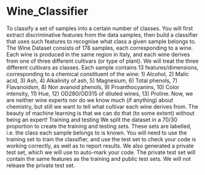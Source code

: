 # Wine_Classifier
To classify a set of samples into a certain
number of classes. You will first extract discriminative features from the data
samples, then build a classifier that uses such features to recognise what class
a given sample belongs to.
The Wine Dataset consists of 178
samples, each corresponding to a wine. Each wine is produced in the same
region in Italy, and each wine derives from one of three different cultivars (or
type of plant). We will treat the three different cultivars as classes.
Each sample contains 13 features/dimensions, corresponding to a chemical
constituent of the wine: 1) Alcohol, 2) Malic acid, 3) Ash, 4) Alkalinity of
ash, 5) Magnesium, 6) Total phenols, 7) Flavanoidsm, 8) Non
avanoid phenols,
9) Proanthocyanins, 10) Color intensity, 11) Hue, 12) OD280/OD315
of diluted wines, 13) Proline.
Now, we are neither wine experts nor do we know much (if anything)
about chemistry, but still we want to tell what cultivar each wine derives
from. The beauty of machine learning is that we can do that (to some
extent) without being an expert!
Training and testing We split the dataset in a 70/30 proportion to create
the training and testing sets. These sets are labelled, i.e. the class each
sample belongs to is known. You will need to use the training set to train
the classifier, and use the test set to check your code is working correctly,
as well as to report results. We also generated a private test set, which we
will use to auto-mark your code. The private test set will contain the same
features as the training and public test sets. We will not release the private
test set.
